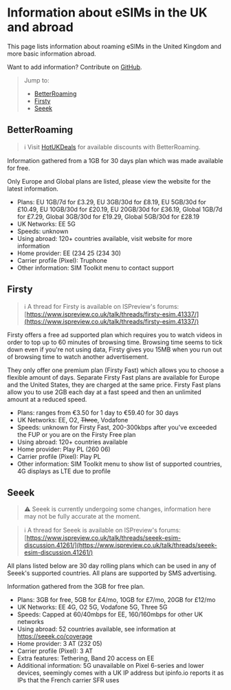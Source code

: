 # Information about eSIMs in the UK and abroad

This page lists information about roaming eSIMs in the United Kingdom and more basic information abroad.

Want to add information? Contribute on [GitHub](https://github.com/ExperiencersInternational/uk-mno-and-mvno-network-features).

> Jump to:
>
> * [BetterRoaming](#betterroaming)
> * [Firsty](#firsty)
> * [Seeek](#seeek)

## BetterRoaming

> ℹ️ Visit [HotUKDeals](https://www.hotukdeals.com/search/vouchers?merchant-id=49939) for available discounts with BetterRoaming.

Information gathered from a 1GB for 30 days plan which was made available for free.

Only Europe and Global plans are listed, please view the website for the latest information.

* Plans: EU 1GB/7d for £3.29, EU 3GB/30d for £8.19, EU 5GB/30d for £10.49, EU 10GB/30d for £20.19, EU 20GB/30d for £36.19, Global 1GB/7d for £7.29, Global 3GB/30d for £19.29, Global 5GB/30d for £28.19
* UK Networks: EE 5G
* Speeds: unknown
* Using abroad: 120+ countries available, visit website for more information
* Home provider: EE (234 25 (234 30)
* Carrier profile (Pixel): Truphone
* Other information: SIM Toolkit menu to contact support

## Firsty

> ℹ️ A thread for Firsty is available on ISPreview's forums: [https://www.ispreview.co.uk/talk/threads/firsty-esim.41337/](https://www.ispreview.co.uk/talk/threads/firsty-esim.41337/)

Firsty offers a free ad supported plan which requires you to watch videos in order to top up to 60 minutes of browsing time. Browsing time seems to tick down even if you're not using data, Firsty gives you 15MB when you run out of browsing time to watch another advertisement.

They only offer one premium plan (Firsty Fast) which allows you to choose a flexible amount of days. Separate Firsty Fast plans are available for Europe and the United States, they are charged at the same price. Firsty Fast plans allow you to use 2GB each day at a fast speed and then an unlimited amount at a reduced speed.

* Plans: ranges from €3.50 for 1 day to €59.40 for 30 days
* UK Networks: EE, O2, <s>Three</s>, Vodafone
* Speeds: unknown for Firsty Fast, 200-300kbps after you've exceeded the FUP or you are on the Firsty Free plan
* Using abroad: 120+ countries available
* Home provider: Play PL (260 06)
* Carrier profile (Pixel): Play PL
* Other information: SIM Toolkit menu to show list of supported countries, 4G displays as LTE due to profile

## Seeek

> ⚠️ Seeek is currently undergoing some changes, information here may not be fully accurate at the moment.

> ℹ️ A thread for Seeek is available on ISPreview's forums: [https://www.ispreview.co.uk/talk/threads/seeek-esim-discussion.41261/](https://www.ispreview.co.uk/talk/threads/seeek-esim-discussion.41261/)

All plans listed below are 30 day rolling plans which can be used in any of Seeek's supported countries. All plans are supported by SMS advertising.

Information gathered from the 3GB for free plan.

* Plans: 3GB for free, 5GB for £4/mo, 10GB for £7/mo, 20GB for £12/mo
* UK Networks: EE 4G, O2 5G, Vodafone 5G, Three 5G
* Speeds: Capped at 60/40mbps for EE, 160/160mbps for other UK networks
* Using abroad: 52 countries available, see information at https://seeek.co/coverage
* Home provider: 3 AT (232 05)
* Carrier profile (Pixel): 3 AT
* Extra features: Tethering, Band 20 access on EE
* Additional information: 5G unavailable on Pixel 6-series and lower devices, seemingly comes with a UK IP address but ipinfo.io reports it as IPs that the French carrier SFR uses
